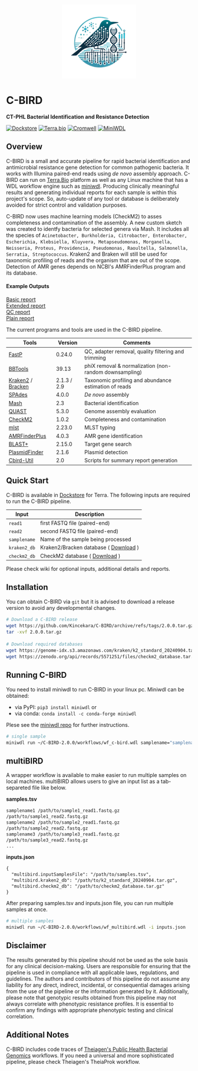 <p align="center">
<img src="./misc/cbird_logo.png" width=200>
</p>

# C-BIRD 

**CT-PHL Bacterial Identification and Resistance Detection**

[![Dockstore](https://img.shields.io/badge/Dockstore-C--BIRDv2-blue)](https://dockstore.org/workflows/github.com/Kincekara/C-BIRD/C-BIRDv2:main?tab=info) 
[![Terra.bio](https://img.shields.io/badge/Terra.bio-Platform-green)](https://terra.bio/)
[![Cromwell](https://img.shields.io/badge/Cromwell-Workflow%20Engine-blue)](https://cromwell.readthedocs.io/en/stable/)
[![MiniWDL](https://img.shields.io/badge/MiniWDL-Workflow%20Engine-yellow)](https://miniwdl.readthedocs.io/en/latest/)

## Overview ##
C-BIRD is a small and accurate pipeline for rapid bacterial identification and antimicrobial resistance gene detection for common pathogenic bacteria. 
It works with Illumina paired-end reads using *de novo* assembly approach. 
C-BIRD can run on [Terra.Bio](https://terra.bio/) platform as well as any Linux machine that has a WDL workflow engine such as [miniwdl](https://github.com/chanzuckerberg/miniwdl). 
Producing clinically meaningful results and generating individual reports for each sample is within this project's scope. 
So, auto-update of any tool or database is deliberately avoided for strict control and validation purposes.

C-BIRD now uses machine learning models (CheckM2) to asses completeness and contamination of the assembly. 
A new custom sketch was created to identfy bacteria for selected genera via Mash. 
It includes all the species of `Acinetobacter, Burkholderia, Citrobacter, Enterobacter, Escherichia, Klebsiella, Kluyvera, Metapseudomonas, Morganella, Neisseria, Proteus, Providencia, Pseudomonas, Raoultella, Salmonella, Serratia, Streptococcus`. 
Kraken2 and Braken will still be used for taxonomic profiling of reads and the organism that are out of the scope.
Detection of AMR genes depends on NCBI's AMRFinderPlus program and its database. 

#### Example Outputs ####
[Basic report](https://htmlpreview.github.io/?https://github.com/Kincekara/C-BIRD/blob/main/misc/AR55_basic_report.html)  
[Extended report](https://htmlpreview.github.io/?https://github.com/Kincekara/C-BIRD/blob/main/misc/AR55_extended_report.html)  
[QC report](https://htmlpreview.github.io/?https://github.com/Kincekara/C-BIRD/blob/main/misc/AR55_QC_summary.html)</br>
[Plain report](./misc/AR55_report.docx)



The current programs and tools are used in the C-BIRD pipeline.

| Tools | Version | Comments |
| --- | --- | --- |
| [FastP](https://github.com/OpenGene/fastp) | 0.24.0 | QC, adapter removal, quality filtering and trimming |
| [BBTools](https://jgi.doe.gov/data-and-tools/software-tools/bbtools/) | 39.13 | phiX removal & normalization (non-random downsampling) |
| [Kraken2](https://github.com/DerrickWood/kraken2) / [Bracken](https://github.com/jenniferlu717/Bracken)| 2.1.3 / 2.9 | Taxonomic profiling and abundance estimation of reads |
| [SPAdes](https://github.com/ablab/spades) | 4.0.0 | *De novo* assembly |
| [Mash](https://github.com/marbl/Mash) | 2.3 | Bacterial identification |
| [QUAST](https://github.com/ablab/quast) | 5.3.0 | Genome assembly evaluation |
| [CheckM2](https://github.com/chklovski/CheckM2) | 1.0.2 | Completeness and contamination |
| [mlst](https://github.com/tseemann/mlst) | 2.23.0 | MLST typing |
| [AMRFinderPlus](https://github.com/ncbi/amr) | 4.0.3 | AMR gene identification |
| [BLAST+](https://blast.ncbi.nlm.nih.gov/doc/blast-help/downloadblastdata.html)| 2.15.0 | Target gene search |
| [PlasmidFinder](https://bitbucket.org/genomicepidemiology/plasmidfinder/src/master/) | 2.1.6 | Plasmid detection |
| [Cbird-Util](./cbird-util/) | 2.0 | Scripts for summary report generation |

## Quick Start ##
C-BIRD is available in [Dockstore](https://dockstore.org/workflows/github.com/Kincekara/C-BIRD/C-BIRDv2:main?tab=info) for Terra. The following inputs are required to run the C-BIRD pipeline.

| Input | Description |
| --- | --- |
| `read1` | first FASTQ file (paired-end) |
| `read2` | second FASTQ file (paired-end) |
| `samplename` | Name of the sample being processed |
| `kraken2_db` | Kraken2/Bracken database ( [Download](https://benlangmead.github.io/aws-indexes/k2) )|
| `checkm2_db` | CheckM2 database ( [Download](https://zenodo.org/api/records/5571251/files/checkm2_database.tar.gz/content) ) |

Please check wiki for optional inputs, additional details and reports. 

## Installation ##
You can obtain C-BIRD via `git` but it is advised to download a release version to avoid any developmental changes.

```bash
# Download a C-BIRD release
wget https://github.com/Kincekara/C-BIRD/archive/refs/tags/2.0.0.tar.gz
tar -xvf 2.0.0.tar.gz

# Download required databases
wget https://genome-idx.s3.amazonaws.com/kraken/k2_standard_20240904.tar.gz
wget https://zenodo.org/api/records/5571251/files/checkm2_database.tar.gz/content
```

## Running C-BIRD
You need to install miniwdl to run C-BIRD in your linux pc. Miniwdl can be obtained:
- via PyPI: `pip3 install miniwdl` or
- via conda: `conda install -c conda-forge miniwdl`

Plese see the [miniwdl repo](https://github.com/chanzuckerberg/miniwdl/) for further instructions.

```bash
# single sample
miniwdl run ~/C-BIRD-2.0.0/workflows/wf_c-bird.wdl samplename="samplename" read1="read1.fastq.gz" read2="read2.fastq.gz" kraken2_db="k2_standard_20240904.tar.gz" checkm2_db="checkm2_database.tar.gz"
```

## multiBIRD ##
A wrapper workflow is available to make easier to run multiple samples on local machines. multiBIRD allows users to give an input list as a tab-separeted file like below.

**samples.tsv**
```
samplename1 /path/to/sample1_read1.fastq.gz /path/to/sample1_read2.fastq.gz
samplename2 /path/to/sample2_read1.fastq.gz /path/to/sample2_read2.fastq.gz
samplename3 /path/to/sample3_read1.fastq.gz /path/to/sample3_read2.fastq.gz
...
```
**inputs.json**
```
{
  "multibird.inputSamplesFile": "/path/to/samples.tsv",
  "multibird.kraken2_db": "/path/to/k2_standard_20240904.tar.gz",
  "multibird.checkm2_db": "/path/to/checkm2_database.tar.gz"
}
```
After preparing samples.tsv and inputs.json file, you can run multiple samples at once. 

```bash
# multiple samples
miniwdl run ~/C-BIRD-2.0.0/workflows/wf_multibird.wdl -i inputs.json
```
## Disclaimer
The results generated by this pipeline should not be used as the sole basis for any clinical decision-making. 
Users are responsible for ensuring that the pipeline is used in compliance with all applicable laws, regulations, and guidelines. 
The authors and contributors of this pipeline do not assume any liability for any direct, indirect, incidental, or consequential damages arising from the use of the pipeline or the information generated by it. 
Additionally, please note that genotypic results obtained from this pipeline may not always correlate with phenotypic resistance profiles. 
It is essential to confirm any findings with appropriate phenotypic testing and clinical correlation.


## Additional Notes ##
C-BIRD includes code traces of [Theiagen's Public Health Bacterial Genomics](https://github.com/theiagen/public_health_bacterial_genomics) workflows. 
If you need a universal and more sophisticated pipeline, please check Theiagen's TheiaProk workflow. 


